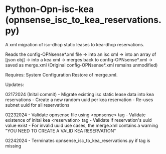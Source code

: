 # Python-Opn-isc-kea (opnsense_isc_to_kea_reservations.py)

A xml migration of isc-dhcp static leases to kea-dhcp reservations.

Reads the config-OPNsense*.xml file -> into an
isc xml -> into an array of [json obj] -> into a kea xml
-> merges back to config-OPNsense*.xml -> saved as merge.xml
 (Original config-OPNsense*.xml remains unmodified)

Requires: System Configuration Restore of merge.xml.

Updates:

02172024 (Inital commit) 
    - Migrate existing isc static lease data into kea reservations
    - Create a new random uuid per kea reservation
    - Re-uses subnet uuid for all reservations

02232024
    - Validate opnsense file using \<opnsense> tag
    - Validate existence of inital kea \<reservation> tag
    - Validate if reservation's uuid value exist
    - For invalid uuid use cases, the merge.xml
    contains a <uuid> warning "YOU NEED TO CREATE 
    A VALID KEA RESERVATION"
    
02242024
    - Terminates opnsense_isc_to_kea_reservations.py
    if <opnsense> tag is missing

     
















